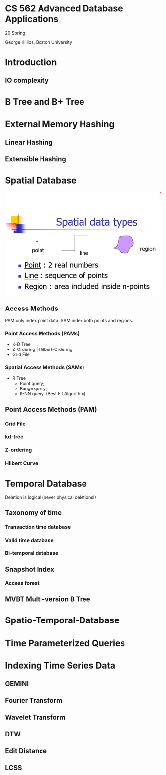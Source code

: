 # CS 562 Advanced Database Applications
20 Spring

George Killios, Boston University
# Introduction
## IO complexity

# B Tree and B+ Tree

# External Memory Hashing

## Linear Hashing

## Extensible Hashing

# Spatial Database

![alt text](./images/Spatial-data-types.png)

## Access Methods
PAM only index point data.
SAM index both points and regions.
### Point Access Methods (PAMs)
- K-D Tree
- Z-Ordering | Hilbert-Ordering
- Grid File

### Spatial Access Methods (SAMs)
- R Tree
    - Point query;
    - Range query;
    - K-NN query. (Best Fit Algorithm)

## Point Access Methods (PAM)
### Grid File

### kd-tree
### Z-ordering
### Hilbert Curve

# Temporal Database
Deletion is logical (never physical deletions!) 

## Taxonomy of time
### Transaction time database
### Valid time database
### Bi-temporal database

## Snapshot Index
### Access forest

## MVBT Multi-version B Tree

# Spatio-Temporal-Database

# Time Parameterized Queries

# Indexing Time Series Data
## GEMINI
## Fourier Transform
## Wavelet Transform

## DTW
## Edit Distance
## LCSS
